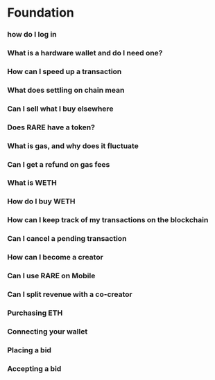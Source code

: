 # Foundation


### how do I log in

### What is a hardware wallet and do I need one?

### How can I speed up a transaction 
### What does settling on chain mean 
### Can I sell what I buy elsewhere 
### Does RARE have a token? 
### What is gas, and why does it fluctuate 
### Can I get a refund on gas fees 
### What is WETH
### How do I buy WETH
### How can I keep track of my transactions on the blockchain
### Can I cancel a pending transaction 
### How can I become a creator 
### Can I use RARE on Mobile 
### Can I split revenue with a co-creator
### Purchasing ETH
### Connecting your wallet 
### Placing a bid 
### Accepting a bid 
